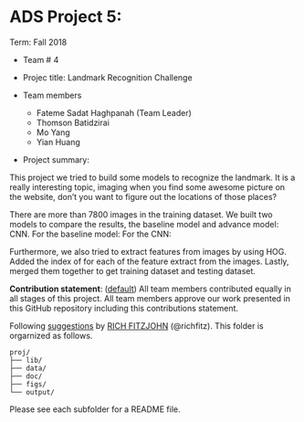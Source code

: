 # ADS Project 5: 

Term: Fall 2018

+ Team # 4
+ Projec title: Landmark Recognition Challenge

+ Team members
	+ Fateme Sadat Haghpanah (Team Leader)
	+ Thomson Batidzirai
	+ Mo Yang
	+ Yian Huang
	
+ Project summary: 

This project we tried to build some models to recognize the landmark. It is a really interesting topic, imaging when you find some awesome picture on the website, don’t you want to figure out the locations of those places? 

There are more than 7800 images in the training dataset.  We built two models to compare the results, the baseline model and advance model: CNN. For the baseline model:
For the CNN:

Furthermore, we also tried to extract features from images by using HOG. Added the index of for each of the feature extract from the images. Lastly, merged them together to get training dataset and testing dataset.

	
**Contribution statement**: ([default](doc/a_note_on_contributions.md)) All team members contributed equally in all stages of this project. All team members approve our work presented in this GitHub repository including this contributions statement. 

Following [suggestions](http://nicercode.github.io/blog/2013-04-05-projects/) by [RICH FITZJOHN](http://nicercode.github.io/about/#Team) (@richfitz). This folder is orgarnized as follows.

```
proj/
├── lib/
├── data/
├── doc/
├── figs/
└── output/
```

Please see each subfolder for a README file.
